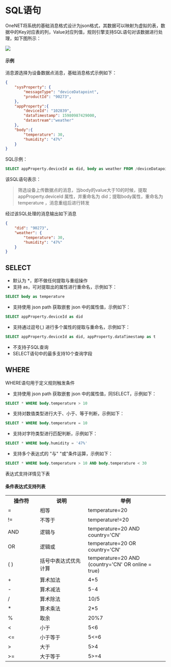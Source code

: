 # SQL语句
OneNET将系统的基础消息格式设计为json格式，其数据可以映射为虚拟的表，数据中的Key对应表的列，Value对应列值，规则引擎支持SQL语句对该数据进行处理，如下图所示：

![](/images/rule-engine/SQL.jpg)


#### 示例

消息源选择为设备数据点消息，基础消息格式示例如下：
```json
{
    "sysProperty": {
        "messageType": "deviceDatapoint",
        "productId": "90273",
    },
    "appProperty":{
        "deviceId": "102839",
        "dataTimestamp": 15980987429000,
        "datastream":"weather"
    },
    "body":{
        "temperature": 30,
        "humidity": "47%"
    }
}
```

SQL示例：
```sql
SELECT appProperty.deviceId as did, body as weather FROM /deviceDatapoint/ds WHERE body.temperature > 10
```
该SQL语句表示：
    
> 筛选设备上传数据点的消息，当body的value大于10的时候，提取 appProperty.deviceId 属性，并重命名为 did；提取body属性，重命名为temperature ，消息重组后进行转发

经过该SQL处理的消息输出如下消息

```json
{
    "did": "90273",
    "weather": {
        "temperature": 30,
        "humidity": "47%"
    }
}
```

## SELECT 

- 默认为 *，即不做任何提取与重组操作
- 支持 as，可对提取出的属性进行重命名，示例如下：
```sql
SELECT body as temperature
```
- 支持使用 json path 获取嵌套 json 中的属性值，示例如下：
```sql
SELECT appProperty.deviceId as did
```
- 支持通过逗号(,) 进行多个属性的提取与重命名，示例如下：
```sql
SELECT appProperty.deviceId as did, appProperty.dataTimestamp as t
```
- 不支持子SQL查询
- SELECT语句中的最多支持10个查询字段

## WHERE

WHERE语句用于定义规则触发条件

- 支持使用 json path 获取嵌套 json 中的属性值，同SELECT，示例如下：
```sql
SELECT * WHERE body.temperature > 10
```
- 支持对数值类型进行大于、小于、等于判断，示例如下：
```sql
SELECT * WHERE body.temperature = 10
```
- 支持对字符类型进行匹配判断，示例如下：
```sql
SELECT * WHERE body.humidity = '47%'
```
- 支持多个表达式的 "与" "或"条件运算，示例如下：
```sql
SELECT * WHERE body.temperature > 10 AND body.temperature < 30
```
表达式支持详情见下表

#### 条件表达式支持列表

<table>
<tr><th width="20%">操作符</th><th width="30%">说明</th><th>举例</th></tr>
<tr><td>=</td><td>相等</td><td>temperature=20</td></tr>
<tr><td>!=</td><td>不等于</td><td>temperature!=20</td></tr>
<tr><td>AND</td><td>逻辑与</td><td>temperature=20 AND country='CN'</td></tr>
<tr><td>OR</td><td>逻辑或</td><td>temperature=20 OR country='CN'</td></tr>
<tr><td>( )</td><td>括号中表达式优先计算</td><td>temperature=20 AND (country='CN' OR online = true)</td></tr>
<tr><td>+</td><td>算术加法</td><td>4+5</td></tr>
<tr><td>-</td><td>算术减法</td><td>5-4</td></tr>
<tr><td>/</td><td>算术除法</td><td>10/5</td></tr>
<tr><td>*</td><td>算术乘法</td><td>2*5</td></tr>
<tr><td>%</td><td>取余</td><td>20%7</td></tr>
<tr><td>&lt;</td><td>小于</td><td>5&lt;6</td></tr>
<tr><td>&lt;=</td><td>小于等于</td><td>5&lt;=6</td></tr>
<tr><td>&gt;</td><td>大于</td><td>5&gt;4</td></tr>
<tr><td>&gt;=</td><td>大于等于</td><td>5&gt;=4</td></tr>
</table>
